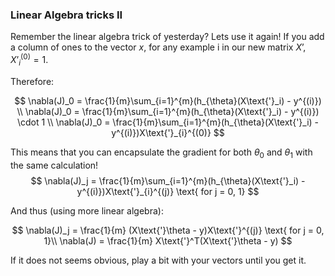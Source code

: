 ### Linear Algebra tricks II

Remember the linear algebra trick of yesterday? Lets use it again! 
If you add a column of ones to the vector $x$, for any example i in our new matrix $X\text{'}$, $X\text{'}_{i}^{(0)} = 1$.  
  
Therefore:  

$$
\nabla(J)_0 = \frac{1}{m}\sum_{i=1}^{m}(h_{\theta}(X\text{'}_i) - y^{(i)}) \\
\nabla(J)_0 = \frac{1}{m}\sum_{i=1}^{m}(h_{\theta}(X\text{'}_i) - y^{(i)}) \cdot 1 \\
\nabla(J)_0 = \frac{1}{m}\sum_{i=1}^{m}(h_{\theta}(X\text{'}_i) - y^{(i)})X\text{'}_{i}^{(0)}
$$

This means that you can encapsulate the gradient for both $\theta_0$ and $\theta_1$ with the same calculation! 
$$
\nabla(J)_j = \frac{1}{m}\sum_{i=1}^{m}(h_{\theta}(X\text{'}_i) - y^{(i)})X\text{'}_{i}^{(j)} \text{ for j = 0, 1}
$$

And thus (using more linear algebra):  

$$
\nabla(J)_j = \frac{1}{m} (X\text{'}\theta - y)X\text{'}^{(j)} \text{ for j = 0, 1}\\
\nabla(J) = \frac{1}{m} X\text{'}^T(X\text{'}\theta - y)
$$  

If it does not seems obvious, play a bit with your vectors until you get it. 